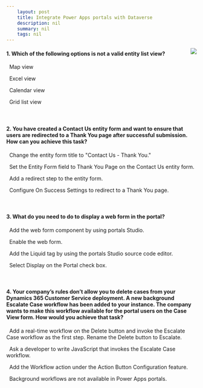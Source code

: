```yaml
---
    layout: post
    title: Integrate Power Apps portals with Dataverse  
    description: nil
    summary: nil
    tags: nil
---
```



 <a target="_blank" href="https://docs.microsoft.com/en-us/learn/modules/integrate-common-data-service/7-check/"><i class="fas fa-external-link-alt"></i> </a>
 <img align="right" src="https://docs.microsoft.com/en-us/learn/achievements/integrate-common-data-service.svg">
####  1. Which of the following options is not a valid entity list view?


<i class='far fa-square'></i> &nbsp;&nbsp;Map view

<i class='fas fa-check-square' style='color: Dodgerblue;'></i> &nbsp;&nbsp;Excel view

<i class='far fa-square'></i> &nbsp;&nbsp;Calendar view

<i class='far fa-square'></i> &nbsp;&nbsp;Grid list view
<br />
<br />
<br />

####  2. You have created a Contact Us entity form and want to ensure that users are redirected to a Thank You page after successful submission. How can you achieve this task?


<i class='far fa-square'></i> &nbsp;&nbsp;Change the entity form title to "Contact Us - Thank You."

<i class='far fa-square'></i> &nbsp;&nbsp;Set the Entity Form field to Thank You Page on the Contact Us entity form.

<i class='far fa-square'></i> &nbsp;&nbsp;Add a redirect step to the entity form.

<i class='fas fa-check-square' style='color: Dodgerblue;'></i> &nbsp;&nbsp;Configure On Success Settings to redirect to a Thank You page.
<br />
<br />
<br />

####  3. What do you need to do to display a web form in the portal?


<i class='far fa-square'></i> &nbsp;&nbsp;Add the web form component by using portals Studio.

<i class='far fa-square'></i> &nbsp;&nbsp;Enable the web form.

<i class='fas fa-check-square' style='color: Dodgerblue;'></i> &nbsp;&nbsp;Add the Liquid tag by using the portals Studio source code editor.

<i class='far fa-square'></i> &nbsp;&nbsp;Select Display on the Portal check box.
<br />
<br />
<br />

####  4. Your company’s rules don’t allow you to delete cases from your Dynamics 365 Customer Service deployment. A new background Escalate Case workflow has been added to your instance. The company wants to make this workflow available for the portal users on the Case View form. How would you achieve that task?


<i class='far fa-square'></i> &nbsp;&nbsp;Add a real-time workflow on the Delete button and invoke the Escalate Case workflow as the first step. Rename the Delete button to Escalate.

<i class='far fa-square'></i> &nbsp;&nbsp;Ask a developer to write JavaScript that invokes the Escalate Case workflow.

<i class='fas fa-check-square' style='color: Dodgerblue;'></i> &nbsp;&nbsp;Add the Workflow action under the Action Button Configuration feature.

<i class='far fa-square'></i> &nbsp;&nbsp;Background workflows are not available in Power Apps portals.
<br />
<br />
<br />
